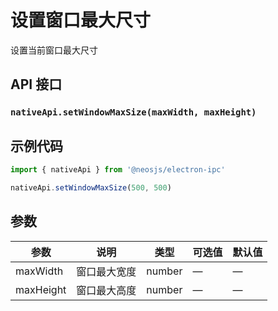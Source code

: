 # 设置窗口最大尺寸

设置当前窗口最大尺寸

## API 接口

### `nativeApi.setWindowMaxSize(maxWidth, maxHeight)`
### 

## 示例代码

```js
import { nativeApi } from '@neosjs/electron-ipc'

nativeApi.setWindowMaxSize(500, 500)
```

## 参数

| 参数      | 说明         | 类型   | 可选值 | 默认值 |
| --------- | ------------ | ------ | ------ | ------ |
| maxWidth  | 窗口最大宽度 | number | —      | —      |
| maxHeight | 窗口最大高度 | number | —      | —      |

